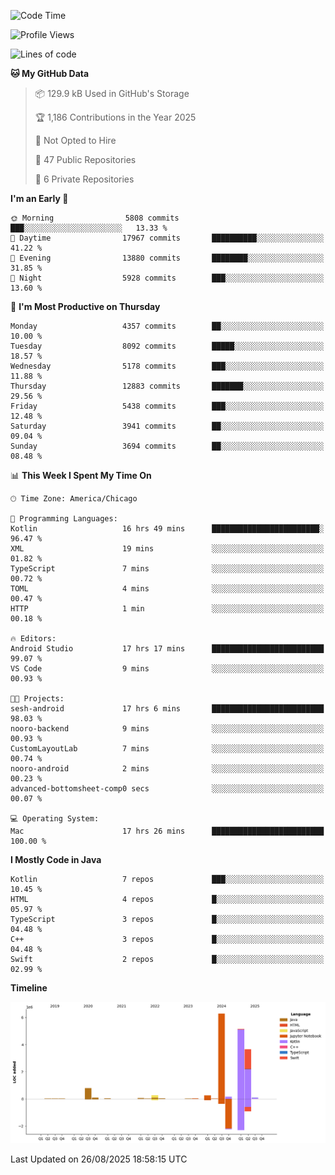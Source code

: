 <!--START_SECTION:waka-->
![Code Time](http://img.shields.io/badge/Code%20Time-1%2C447%20hrs%2056%20mins-blue)

![Profile Views](http://img.shields.io/badge/Profile%20Views-1-blue)

![Lines of code](https://img.shields.io/badge/From%20Hello%20World%20I%27ve%20Written-16.9%20million%20lines%20of%20code-blue)

**🐱 My GitHub Data** 

> 📦 129.9 kB Used in GitHub's Storage 
 > 
> 🏆 1,186 Contributions in the Year 2025
 > 
> 🚫 Not Opted to Hire
 > 
> 📜 47 Public Repositories 
 > 
> 🔑 6 Private Repositories 
 > 
**I'm an Early 🐤** 

```text
🌞 Morning                5808 commits        ███░░░░░░░░░░░░░░░░░░░░░░   13.33 % 
🌆 Daytime                17967 commits       ██████████░░░░░░░░░░░░░░░   41.22 % 
🌃 Evening                13880 commits       ████████░░░░░░░░░░░░░░░░░   31.85 % 
🌙 Night                  5928 commits        ███░░░░░░░░░░░░░░░░░░░░░░   13.60 % 
```
📅 **I'm Most Productive on Thursday** 

```text
Monday                   4357 commits        ██░░░░░░░░░░░░░░░░░░░░░░░   10.00 % 
Tuesday                  8092 commits        █████░░░░░░░░░░░░░░░░░░░░   18.57 % 
Wednesday                5178 commits        ███░░░░░░░░░░░░░░░░░░░░░░   11.88 % 
Thursday                 12883 commits       ███████░░░░░░░░░░░░░░░░░░   29.56 % 
Friday                   5438 commits        ███░░░░░░░░░░░░░░░░░░░░░░   12.48 % 
Saturday                 3941 commits        ██░░░░░░░░░░░░░░░░░░░░░░░   09.04 % 
Sunday                   3694 commits        ██░░░░░░░░░░░░░░░░░░░░░░░   08.48 % 
```


📊 **This Week I Spent My Time On** 

```text
🕑︎ Time Zone: America/Chicago

💬 Programming Languages: 
Kotlin                   16 hrs 49 mins      ████████████████████████░   96.47 % 
XML                      19 mins             ░░░░░░░░░░░░░░░░░░░░░░░░░   01.82 % 
TypeScript               7 mins              ░░░░░░░░░░░░░░░░░░░░░░░░░   00.72 % 
TOML                     4 mins              ░░░░░░░░░░░░░░░░░░░░░░░░░   00.47 % 
HTTP                     1 min               ░░░░░░░░░░░░░░░░░░░░░░░░░   00.18 % 

🔥 Editors: 
Android Studio           17 hrs 17 mins      █████████████████████████   99.07 % 
VS Code                  9 mins              ░░░░░░░░░░░░░░░░░░░░░░░░░   00.93 % 

🐱‍💻 Projects: 
sesh-android             17 hrs 6 mins       █████████████████████████   98.03 % 
nooro-backend            9 mins              ░░░░░░░░░░░░░░░░░░░░░░░░░   00.93 % 
CustomLayoutLab          7 mins              ░░░░░░░░░░░░░░░░░░░░░░░░░   00.74 % 
nooro-android            2 mins              ░░░░░░░░░░░░░░░░░░░░░░░░░   00.23 % 
advanced-bottomsheet-comp0 secs              ░░░░░░░░░░░░░░░░░░░░░░░░░   00.07 % 

💻 Operating System: 
Mac                      17 hrs 26 mins      █████████████████████████   100.00 % 
```

**I Mostly Code in Java** 

```text
Kotlin                   7 repos             ███░░░░░░░░░░░░░░░░░░░░░░   10.45 % 
HTML                     4 repos             █░░░░░░░░░░░░░░░░░░░░░░░░   05.97 % 
TypeScript               3 repos             █░░░░░░░░░░░░░░░░░░░░░░░░   04.48 % 
C++                      3 repos             █░░░░░░░░░░░░░░░░░░░░░░░░   04.48 % 
Swift                    2 repos             █░░░░░░░░░░░░░░░░░░░░░░░░   02.99 % 
```



**Timeline**

![Lines of Code chart](https://raw.githubusercontent.com/phanijsp/phanijsp/main/assets/bar_graph.png)


 Last Updated on 26/08/2025 18:58:15 UTC
<!--END_SECTION:waka-->
